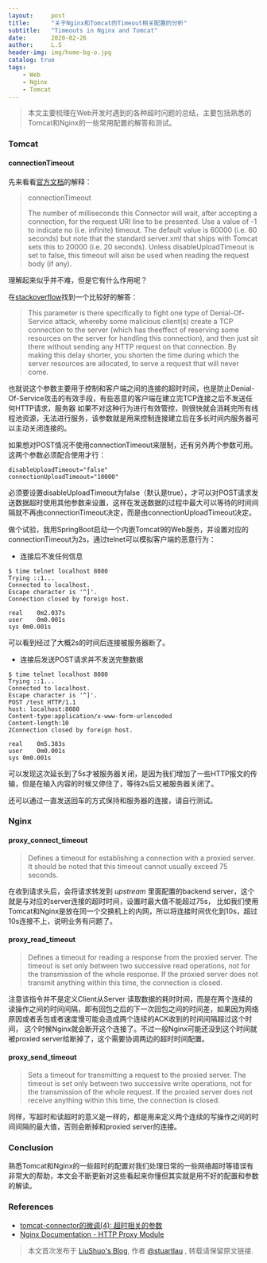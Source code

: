 ```yaml
---
layout:     post
title:      "关于Nginx和Tomcat的Timeout相关配置的分析"
subtitle:   "Timeouts in Nginx and Tomcat"
date:       2020-02-26
author:     L.S
header-img: img/home-bg-o.jpg
catalog: true
tags:
    - Web
    - Nginx
    - Tomcat
---
```

    
> 本文主要梳理在Web开发时遇到的各种超时问题的总结，主要包括熟悉的Tomcat和Nginx的一些常用配置的解答和测试。

### Tomcat
#### connectionTimeout
先来看看[官方文档](https://tomcat.apache.org/tomcat-7.0-doc/config/http.html)的解释：
> connectionTimeout
>  
> The number of milliseconds this Connector will wait, after accepting a connection, for the 
request URI line to be presented. Use a value of -1 to indicate no (i.e. infinite) timeout. The default value is 60000 (i.e. 60 seconds) but note that the standard server.xml that ships with Tomcat sets this to 20000 (i.e. 20 seconds). Unless disableUploadTimeout is set to false, this timeout will also be used when reading the request body (if any).

理解起来似乎并不难，但是它有什么作用呢？

在[stackoverflow](https://stackoverflow.com/a/59621460/1842018)找到一个比较好的解答：
> This parameter is there specifically to fight one type of Denial-Of-Service attack, whereby some malicious client(s) create a TCP connection to the server (which has theeffect of reserving some resources on the server for handling this connection), and then just sit there without sending any HTTP request on that connection. By making this delay shorter, you shorten the time during which the server resources are allocated, to serve a request that will never come.

也就说这个参数主要用于控制和客户端之间的连接的超时时间，也是防止Denial-Of-Service攻击的有效手段，有些恶意的客户端在建立完TCP连接之后不发送任何HTTP请求，服务器
如果不对这种行为进行有效管控，则很快就会消耗完所有线程池资源，无法进行服务，该参数就是用来控制连接建立后在多长时间内服务器可以主动关闭连接的。


如果想对POST情况不使用connectionTimeout来限制，还有另外两个参数可用。这两个参数必须配合使用才行：
```
disableUploadTimeout="false"
connectionUploadTimeout="10000"
```

必须要设置disableUploadTimeout为false（默认是true），才可以对POST请求发送数据超时使用其他参数来设置，这样在发送数据的过程中最大可以等待的时间间隔就不再由connectionTimeout决定，而是由connectionUploadTimeout决定。

做个试验，我用SpringBoot启动一个内嵌Tomcat9的Web服务，并设置对应的connectionTimeout为2s，通过telnet可以模拟客户端的恶意行为：
- 连接后不发任何信息

```
$ time telnet localhost 8080
Trying ::1...
Connected to localhost.
Escape character is '^]'.
Connection closed by foreign host.

real	0m2.037s
user	0m0.001s
sys	0m0.001s
```

可以看到经过了大概2s的时间后连接被服务器断了。

- 连接后发送POST请求并不发送完整数据

```
$ time telnet localhost 8080
Trying ::1...
Connected to localhost.
Escape character is '^]'.
POST /test HTTP/1.1
host: localhost:8080
Content-type:application/x-www-form-urlencoded
Content-length:10
2Connection closed by foreign host.

real	0m5.383s
user	0m0.001s
sys	0m0.001s
```

可以发现这次延长到了5s才被服务器关闭，是因为我们增加了一些HTTP报文的传输，但是在输入内容的时候又停住了，等待2s后又被服务器关闭了。

还可以通过一直发送回车的方式保持和服务器的连接，请自行测试。


### Nginx
#### proxy_connect_timeout
> Defines a timeout for establishing a connection with a proxied server. It should be noted that this timeout cannot usually exceed 75 seconds.
  
在收到请求头后，会将请求转发到 *upstream* 里面配置的backend server，这个就是与对应的server连接的超时时间，设置时最大值不能超过75s，
比如我们使用Tomcat和Nginx是放在同一个交换机上的内网，所以将连接时间优化到10s，超过10s连接不上，说明业务有问题了。


#### proxy_read_timeout

> Defines a timeout for reading a response from the proxied server. The timeout is set only between two successive read operations, not for the transmission of the whole response. If the proxied server does not transmit anything within this time, the connection is closed.
  
注意该指令并不是定义Client从Server
读取数据的耗时时间，而是在两个连续的读操作之间的时间间隔，即有回包之后的下一次回包之间的时间差，如果因为网络原因或者丢包或者速度慢可能会造成两个连续的ACK收到的时间间隔超过这个时间，
这个时候Nginx就会断开这个连接了。不过一般Nginx可能还没到这个时间就被proxied server给断掉了，这个需要协调两边的超时时间配置。

#### proxy_send_timeout
> Sets a timeout for transmitting a request to the proxied server. The timeout is set only between two successive write operations, not for the transmission of the whole request. If the proxied server does not receive anything within this time, the connection is closed.
  
同样，写超时和读超时的意义是一样的，都是用来定义两个连续的写操作之间的时间间隔的最大值，否则会断掉和proxied server的连接。

### Conclusion
熟悉Tomcat和Nginx的一些超时的配置对我们处理日常的一些网络超时等错误有非常大的帮助，本文会不断更新对这些看起来你懂但其实就是用不好的配置和参数的解读。

### References
- [tomcat-connector的微调(4): 超时相关的参数](http://hongjiang.info/tomcat-connector-tuning-4/)
- [Nginx Documentation - HTTP Proxy Module](http://nginx.org/en/docs/http/ngx_http_proxy_module.html)

> 本文首次发布于 [LiuShuo's Blog](https://liushuo.me), 作者 [@stuartlau](http://github.com/stuartlau) ,
转载请保留原文链接.
